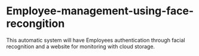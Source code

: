 # Employee-management-using-face-recongition
This automatic system will have Employees authentication through facial recognition and a website for monitoring with cloud storage.
